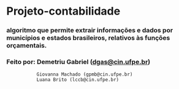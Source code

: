 # Projeto-contabilidade

### algoritmo que permite extrair informações e dados por municípios e estados brasileiros, relativos às funções orçamentais. 













### Feito por: Demetriu Gabriel (dgas@cin.ufpe.br)
               Giovanna Machado (gpmb@cin.ufpe.br)
               Luana Brito (lccb@cin.ufpe.br)
